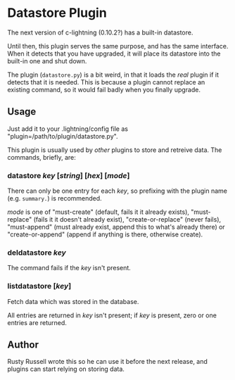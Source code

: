 # Datastore Plugin

The next version of c-lightning (0.10.2?) has a built-in datastore.

Until then, this plugin serves the same purpose, and has the same
interface.  When it detects that you have upgraded, it will place
its datastore into the built-in one and shut down.

The plugin (`datastore.py`) is a bit weird, in that it loads the
*real* plugin if it detects that it is needed.  This is because a
plugin cannot replace an existing command, so it would fail badly when
you finally upgrade.

## Usage

Just add it to your .lightning/config file as
"plugin=/path/to/plugin/datastore.py".

This plugin is usually used by *other* plugins to store and retreive
data.  The commands, briefly, are:

### **datastore** *key* [*string*] [*hex*] [*mode*]

There can only be one entry for each *key*, so prefixing with the
plugin name (e.g. `summary.`) is recommended.

*mode* is one of "must-create" (default, fails it it already exists),
"must-replace" (fails it it doesn't already exist),
"create-or-replace" (never fails), "must-append" (must already exist,
append this to what's already there) or "create-or-append" (append if
anything is there, otherwise create).

### **deldatastore** *key*

The command fails if the *key* isn't present.

### **listdatastore** [*key*]

Fetch data which was stored in the database.

All entries are returned in *key* isn't present; if *key* is present,
zero or one entries are returned.

## Author

Rusty Russell wrote this so he can use it before the next release, and
plugins can start relying on storing data.
